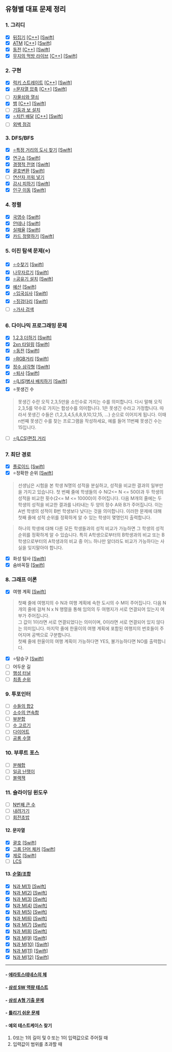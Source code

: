 ## 유형별 대표 문제 정리

### 1. 그리디
- [x] [뒤집기](https://www.acmicpc.net/problem/1439) [[C++]](C++/BasicExample/Flip1439_C++/Flip1439_C++/main.cpp) [[Swift]](Swift/BasicExample/FlipWord1439/FlipWord1439/main.swift)  
- [x] [ATM](https://www.acmicpc.net/problem/11399) [[C++]](C++/BasicExample/ATM11399/ATM11399/main.cpp) [[Swift]](Swift/BasicExample/ATM11399/ATM11399/main.swift) 
- [x] [동전](https://www.acmicpc.net/problem/11047) [[C++]](C++/BasicExample/Coin11047/Coin11047/main.cpp) [[Swift]](Swift/BasicExample/Coin11047/Coin11047/main.swift)  
- [x] [무지의 먹방 라이브](https://programmers.co.kr/learn/courses/30/lessons/42891) [[C++]](C++/BasicExample/MujiMukbang42891/MujiMukbang42891/main.cpp) [[Swift]](Swift/BasicExample/MujiMukbang42891/MujiMukbang42891/main.swift)  

### 2. 구현
- [x] [럭키 스트레이트](https://www.acmicpc.net/problem/18406) [[C++]](C++/BasicExample/LuckyStraight18406/LuckyStraight18406/main.cpp) [[Swift]](Swift/BasicExample/LuckyStraight18406/LuckyStraight18406/main.swift)
- [x] [⭐️문자열 압축](https://programmers.co.kr/learn/courses/30/lessons/60057) [[C++]](C++/BasicExample/WordCompression60057/WordCompression60057/main.cpp) [[Swift]](Swift/BasicExample/WordCompression60057/WordCompression60057/main.swift)
- [ ] [자물쇠와 열쇠](https://programmers.co.kr/learn/courses/30/lessons/60059)
- [x] [뱀](https://www.acmicpc.net/problem/3190) [[C++]](C++/BasicExample/Snake3190/Snake3190/main.cpp) [[Swift]](Swift/BasicExample/Snake3190/Snake3190/main.swift)
- [ ] [기둥과 보 설치](https://programmers.co.kr/learn/courses/30/lessons/60061)
- [x] [⭐️치킨 배달](https://www.acmicpc.net/problem/15686) [[C++]](C++/BasicExample/ChickenDelivery15686/ChickenDelivery15686/main.cpp) [[Swift]](Swift/BasicExample/ChickenDelivery15686/ChickenDelivery15686/main.swift)
- [ ] [외벽 점검](https://programmers.co.kr/learn/courses/30/lessons/60062)

### 3. DFS/BFS
- [x] [⭐️특정 거리의 도시 찾기](https://www.acmicpc.net/problem/18352) [[Swift]](Swift/BasicExample/FindCity_18352/FindCity_18352/main.swift)
- [x] [연구소](https://www.acmicpc.net/problem/14502) [[Swift]](Swift/BasicExample/Labatory14502/Labatory14502/main.swift)
- [x] [경쟁적 전염](https://www.acmicpc.net/problem/18405) [[Swift]](Swift/BasicExample/CompetitiveTransmission18405/CompetitiveTransmission18405/main.swift)
- [x] [괄호변환](https://programmers.co.kr/learn/courses/30/lessons/60058) [[Swift]](Swift/BasicExample/TransferBracket60058/TransferBracket60058/main.swift)  
- [ ] [연산자 끼워 넣기](https://www.acmicpc.net/problem/14888)
- [x] [감시 피하기](https://www.acmicpc.net/problem/18428) [[Swift]](Swift/BasicExample/AvoidSurveillance18428/AvoidSurveillance18428/main.swift)
- [x] [인구 이동](https://www.acmicpc.net/problem/16234) [[Swift]](Swift/BasicExample/PopulationMovement16234/PopulationMovement16234/main.swift)

### 4. 정렬
- [x] [국영수](https://www.acmicpc.net/problem/10825) [[Swift]](Swift/BasicExample/KoreanEnglishMath10825/KoreanEnglishMath10825/main.swift)
- [x] [안테나](https://www.acmicpc.net/problem/18310) [[Swift]](Swift/BasicExample/Antenna18310/Antenna18310/main.swift)
- [x] [실패율](https://programmers.co.kr/learn/courses/30/lessons/42889) [[Swift]](Swift/BasicExample/FailureRate42889/FailureRate42889/main.swift)
- [x] [카드 정렬하기](https://www.acmicpc.net/problem/1715) [[Swift]](Swift/BasicExample/CardSorting1715/CardSorting1715/main.swift)

### 5. 이진 탐색 문제(⭐️)
- [x] [⭐️수찾기](https://www.acmicpc.net/problem/1920) [[Swift]](Swift/BasicExample/FindingNumber1920/FindingNumber1920/main.swift)
- [x] [나무자르기](https://www.acmicpc.net/problem/2805) [[Swift]](Swift/BasicExample/CuttingTree2805/CuttingTree2805/main.swift)
- [x] [⭐️공유기 설치](https://www.acmicpc.net/problem/2110) [[Swift]](Swift/BasicExample/InstallRouter/InstallRouter/main.swift)
- [x] [예산](https://programmers.co.kr/learn/courses/30/lessons/12982) [[Swift]](Swift/BasicExample/Budget12982/Budget12982/main.swift)
- [x] [⭐️입국심사](https://programmers.co.kr/learn/courses/30/lessons/43238) [[Swift]](Swift/BasicExample/Immigration43238/Immigration43238/main.swift)
- [x] [⭐️징검다리](https://programmers.co.kr/learn/courses/30/lessons/43236) [[Swift]](Swift/BasicExample/SteppingSone43236/SteppingSone43236/main.swift)
- [ ] [⭐️가사 검색](https://programmers.co.kr/learn/courses/30/lessons/60060)

### 6. 다이나믹 프로그래밍 문제
- [x] [1,2,3 더하기](https://www.acmicpc.net/problem/9095) [[Swift]](Swift/BasicExample/123Plus9095/123Plus9095/main.swift)
- [x] [2xn 타일링](https://www.acmicpc.net/problem/11726) [[Swift]](Swift/BasicExample/2NTiling/2NTiling/main.swift)
- [x] [⭐️동전](https://www.acmicpc.net/problem/2293) [[Swift]](Swift/BasicExample/Coin2293/Coin2293/main.swift)
- [x] [⭐️RGB거리](https://www.acmicpc.net/problem/1149) [[Swift]](Swift/BasicExample/RGBDistance1149/RGBDistance1149/main.swift)
- [x] [정수 삼각형](https://www.acmicpc.net/problem/1932) [[Swift]](Swift/BasicExample/IntegerTriangle1932/IntegerTriangle1932/main.swift)
- [x] [⭐️퇴사](https://www.acmicpc.net/problem/14501) [[Swift]](Swift/BasicExample/Quit14501/Quit14501/main.swift)
- [x] [⭐️(LIS)병사 배치하기](https://www.acmicpc.net/problem/18353) [[Swift]](Swift/BasicExample/SoldierPlacement18353/SoldierPlacement18353/main.swift)
- [x] ⭐️못생긴 수
> 못생긴 수란 오직 2,3,5만을 소인수로 가지는 수를 의미합니다. 다시 말해 오직 2,3,5를 약수로 가지는 합성수를 의미합니다. 1은 못생긴 수라고 가정합니다. 따라서 못생긴 수들은 {1,2,3,4,5,6,8,9,10,12,15, ...} 순으로 이어지게 됩니다. 이때 n번째 못생긴 수를 찾는 프로그램을 작성하세요, 예를 들어 11번째 못생긴 수는 15입니다.  
- [ ] [⭐️(LCS)편집 거리](https://www.acmicpc.net/problem/7620)

### 7. 최단 경로
- [x] [플로이드](https://www.acmicpc.net/problem/11404) [[Swift]](Swift/BasicExample/Floyd11404/Floyd11404/main.swift)
- [x] ⭐️정확한 순위 [[Swift]](Swift/BasicExample/ExactRanking38/ExactRanking38/main.swift)
> 선생님은 시험을 본 학생 N명의 성적을 분실하고, 성적을 비교한 결과의 일부만을 가지고 있습니다. 
첫 번째 줄에 학생들의 수 N(2<= N <= 500)과 두 학생의 성적을 비교한 횟수(2<= M <= 10000)이 주어집니다. 
다음 M개의 줄에는 두 학생의 성적을 비교한 결과를 나타내는 두 양의 정수 A와 B가 주어집니다. 이는 A번 학생의 성적이 B번 학생보다 낮다는 것을 의미합니다. 이러한 문제에 대해 첫째 줄에 성적 순위를 정확하게 알 수 있는 학생이 몇명인지 출력합니다. 

> 하나의 학생에 대해 다른 모든 학생들과의 성적 비교가 가능하면 그 학생의 성적 순위를 정확하게 알 수 있습니다. 특히 A학생으로부터의 B학생과의 비교 또는 B학생으로부터의 A학생과의 비교 중 어느 하나만 알더라도 비교가 가능하다는 사실을 잊지말아야 합니다.  

- [x] 화성 탐사 [[Swift]](Swift/BasicExample/MarsExploration39/MarsExploration39/main.swift)
- [x] 숨바꼭질 [[Swift]](Swift/BasicExample/HideAndSeek40/HideAndSeek40/main.swift)

### 8. 그래프 이론
- [x] 여행 계획 [[Swift]](Swift/BasicExample/TravelPlan41/TravelPlan41/main.swift)
> 첫째 줄에 여행지의 수 N과 여행 계획에 속한 도시의 수 M이 주어집니다. 다음 N개의 줄에 걸쳐 N x N 행렬을 통해 임의의 두 여행지가 서로 연결되어 있는지 여부가 주어집니다.  
그 값이 1이라면 서로 연결되었다는 의미이며, 0이라면 서로 연결되어 있지 않다는 의미입니다. 마지막 줄에 한올이의 여행 계획에 포함된 여행지의 번호들이 주어지며 공백으로 구분합니다.  
첫째 줄에 한울이의 여행 계획이 가능하다면 YES, 불가능하다면 NO를 출력합니다.  
- [x] ⭐️탐승구  [[Swift]](Swift/BasicExample/Gate42/Gate42/main.swift)
- [ ] 어두운 길
- [ ] [행성 터널](https://www.acmicpc.net/problem/2887)
- [ ] [최종 순위](https://www.acmicpc.net/problem/3665)

### 9. 투포인터
- [ ] [수들의 합2](https://www.acmicpc.net/problem/2003)
- [ ] [소수의 연속합](https://www.acmicpc.net/problem/1644)
- [ ] [부분합](https://www.acmicpc.net/problem/1806)
- [ ] [수 고르기](https://www.acmicpc.net/problem/2230)
- [ ] [다이어트](https://www.acmicpc.net/problem/1484)
- [ ] [공롱 수열](https://www.acmicpc.net/problem/2038)

### 10. 부루트 포스
- [ ] [분해합](https://www.acmicpc.net/problem/2231)
- [ ] [일곱 난쟁이](https://www.acmicpc.net/problem/2309)
- [ ] [블랙잭](https://www.acmicpc.net/problem/2798)

### 11. 슬라이딩 윈도우
- [ ] [N번째 큰 수](https://www.acmicpc.net/problem/2075)
- [ ] [내려가기](https://www.acmicpc.net/problem/2096)
- [ ] [회전초밥](https://www.acmicpc.net/problem/2531)

#### 12. 문자열
- [x] [괄호](https://www.acmicpc.net/problem/9012) [[Swift]](Swift/BasicExample/Bracket9012/Bracket9012/main.swift)
- [x] [그룹 단어 체커](https://www.acmicpc.net/problem/1316) [[Swift]](Swift/BasicExample/GroupWordChecker/GroupWordChecker/main.swift)
- [x] [제로](https://www.acmicpc.net/problem/10773) [[Swift]](Swift/BasicExample/Zero10773/Zero10773/main.swift)
- [ ] [LCS](https://www.acmicpc.net/problem/9251)

#### 13. [순열/조합](https://www.acmicpc.net/workbook/view/2052)
- [x] [N과 M(1)](https://www.acmicpc.net/problem/15649) [[Swift]](Swift/BasicExample/NandM/NandM_1/NandM_1/main.swift)
- [x] [N과 M(2)](https://www.acmicpc.net/problem/15650) [[Swift]](Swift/BasicExample/NandM/NandM_2/NandM_2/main.swift)
- [x] [N과 M(3)](https://www.acmicpc.net/problem/15651) [[Swift]](Swift/BasicExample/NandM/NandM_3/NandM_3/main.swift)  
- [x] [N과 M(4)](https://www.acmicpc.net/problem/15652) [[Swift]](Swift/BasicExample/NandM/NandM_4/NandM_4/main.swift)  
- [x] [N과 M(5)](https://www.acmicpc.net/problem/15654) [[Swift]](Swift/BasicExample/NandM/NandM_5/NandM_5/main.swift)  
- [x] [N과 M(6)](https://www.acmicpc.net/problem/15655) [[Swift]](Swift/BasicExample/NandM/NandM_6/NandM_6/main.swift)  
- [x] [N과 M(7)](https://www.acmicpc.net/problem/15656) [[Swift]](Swift/BasicExample/NandM/NandM_7/NandM_7/main.swift)  
- [x] [N과 M(8)](https://www.acmicpc.net/problem/15657) [[Swift]](Swift/BasicExample/NandM/NandM_8/NandM_8/main.swift)  
- [x] [N과 M(9)](https://www.acmicpc.net/problem/15663) [[Swift]](Swift/BasicExample/NandM/NandM_9/NandM_9/main.swift)  
- [x] [N과 M(10)](https://www.acmicpc.net/problem/15664) [[Swift]](Swift/BasicExample/NandM/NandM_10/NandM_10/main.swift)  
- [x] [N과 M(11)](https://www.acmicpc.net/problem/15665) [[Swift]](Swift/BasicExample/NandM/NandM_11/NandM_11/main.swift)  
- [x] [N과 M(12)](https://www.acmicpc.net/problem/15666) [[Swift]](Swift/BasicExample/NandM/NandM_12/NandM_12/main.swift)  

<hr/>    

#### - [에라토스테네스의 체](https://www.acmicpc.net/problem/2960)   
#### - [삼성 SW 역량 테스트](https://www.acmicpc.net/workbook/view/1152)   
#### - [삼성 A형 기출 문제](https://www.acmicpc.net/workbook/view/2771)   
#### - [틀리기 쉬운 문제](https://www.acmicpc.net/workbook/view/4357)   
#### - 예외 테스트케이스 찾기
1) 0또는 1의 길이 및 0 또는 1이 입력값으로 주어질 때
2) 입력값이 범위를 초과할 때
